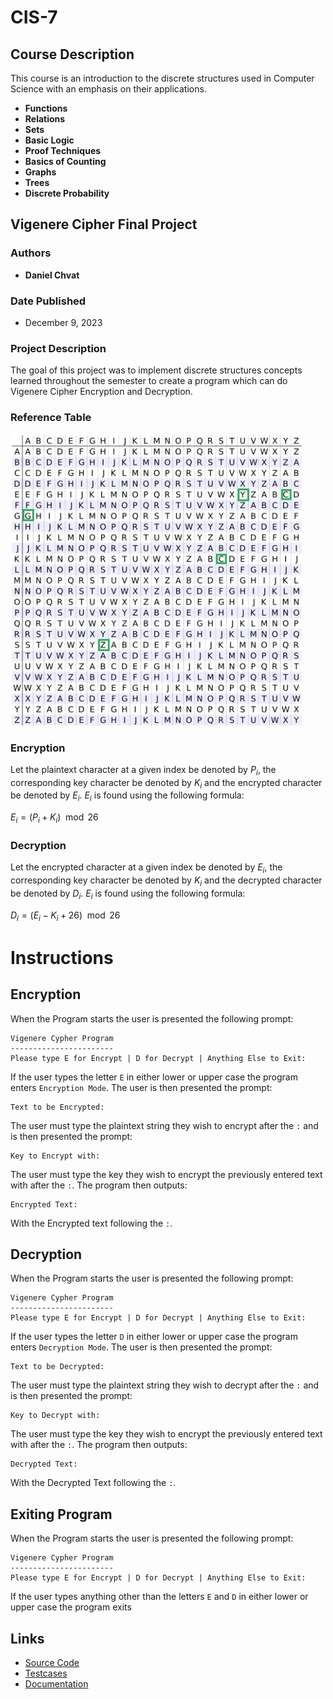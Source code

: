 # CIS-7

## Course Description

This course is an introduction to the discrete structures used in Computer Science with an emphasis on their applications. 

- **Functions**
- **Relations**
- **Sets**
- **Basic Logic**
- **Proof Techniques**
- **Basics of Counting**
- **Graphs**
- **Trees**
- **Discrete Probability**

## Vigenere Cipher Final Project

### Authors

- **Daniel Chvat**

### Date Published

- December 9, 2023

### Project Description

The goal of this project was to implement discrete structures concepts learned throughout the semester to create a program which can do Vigenere Cipher Encryption and Decryption.

### Reference Table

[![Reference Table]][Reference Table]

[Reference Table]: https://github.com/DanielChvat/CIS-7/blob/master/misc/Cipher_Table.JPG

### Encryption

Let the plaintext character at a given index be denoted by ${P_i}$, the corresponding key character be denoted by ${K_i}$ and the encrypted character be denoted by ${E_i}$. ${E_i}$ is found using the following formula:

${E_i} = {(P_i + K_i) \mod 26}$ 

### Decryption

Let the encrypted character at a given index be denoted by ${E_i}$, the corresponding key character be denoted by ${K_i}$ and the decrypted character be denoted by ${D_i}$. ${E_i}$ is found using the following formula:

${D_i} = {(E_i - K_i + 26) \mod 26}$ 

# Instructions

## Encryption

When the Program starts the user is presented the following prompt:

```
Vigenere Cypher Program
-----------------------
Please type E for Encrypt | D for Decrypt | Anything Else to Exit: 
```

If the user types the letter `E` in either lower or upper case the program enters `Encryption Mode`. The user is then presented the prompt:

```
Text to be Encrypted: 
```

The user must type the plaintext string they wish to encrypt after the `:` and is then presented the prompt:

```
Key to Encrypt with: 
```

The user must type the key they wish to encrypt the previously entered text with after the `:`. The program then outputs:

```
Encrypted Text: 
```

With the Encrypted text following the `:`.

## Decryption

When the Program starts the user is presented the following prompt:

```
Vigenere Cypher Program
-----------------------
Please type E for Encrypt | D for Decrypt | Anything Else to Exit: 
```

If the user types the letter `D` in either lower or upper case the program enters `Decryption Mode`. The user is then presented the prompt:

```
Text to be Decrypted: 
```

The user must type the plaintext string they wish to decrypt after the `:` and is then presented the prompt:

```
Key to Decrypt with: 
```

The user must type the key they wish to encrypt the previously entered text with after the `:`. The program then outputs:

```
Decrypted Text: 
```

With the Decrypted Text following the `:`.

## Exiting Program

When the Program starts the user is presented the following prompt:

```
Vigenere Cypher Program
-----------------------
Please type E for Encrypt | D for Decrypt | Anything Else to Exit: 
```

If the user types anything other than the letters `E` and `D` in either lower or upper case the program exits 

## Links
- [Source Code](src/main.cpp)
- [Testcases](misc/TESTCASES.md)
- [Documentation](misc/Documentation.pdf)




